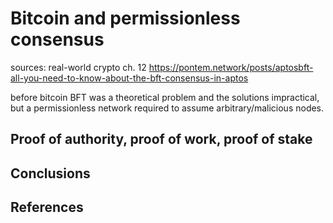 # Bitcoin and permissionless consensus

sources:
real-world crypto ch. 12
https://pontem.network/posts/aptosbft-all-you-need-to-know-about-the-bft-consensus-in-aptos

before bitcoin BFT was a theoretical problem and the solutions impractical, but a permissionless network required to assume arbitrary/malicious nodes.

## Proof of authority, proof of work, proof of stake

## Conclusions
## References
